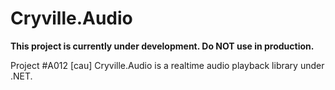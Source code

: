 # Cryville.Audio
**This project is currently under development. Do NOT use in production.**

Project #A012 [cau] Cryville.Audio is a realtime audio playback library under .NET.